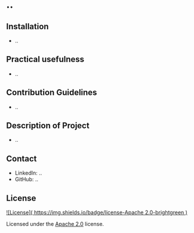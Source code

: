 
  # ..

  ## Installation
  - ..
  
  ## Practical usefulness
   - ..
  
  ## Contribution Guidelines
  - ..
  
  ## Description of Project
   - ..
  
  ## Contact
  - LinkedIn: ..
  - GitHub: ..
  
  ## License
  [![License]( https://img.shields.io/badge/license-Apache 2.0-brightgreen )](#apache-2.0)
  
  <a name="apache-2.0"></a>
  
  Licensed under the [Apache 2.0](#apache-2.0) license.
  
